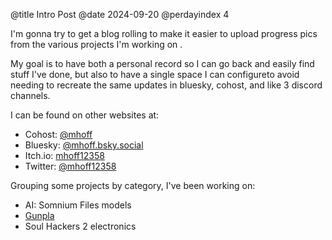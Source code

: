 @title Intro Post @date 2024-09-20 @perdayindex 4

I'm gonna try to get a blog rolling to make it easier to upload progress pics from the various projects I'm working on .

My goal is to have both a personal record so I can go back and easily find stuff I've done,
but also to have a single space I can configureto avoid needing to recreate the same updates in bluesky, cohost, and like 3 discord channels.

I can be found on other websites at:

  - Cohost: [@mhoff](https://cohost.org/mhoff)
  - Bluesky: [@mhoff.bsky.social](https://bsky.app/profile/mhoff.bsky.social)
  - Itch.io: [mhoff12358](https://mhoff12358.itch.io)
  - Twitter: [@mhoff12358](https://twitter.com/mhoff12358)

Grouping some projects by category, I've been working on:

  - AI: Somnium Files models
  - [Gunpla]({{relativelink}}pages/gunpla.html)
  - Soul Hackers 2 electronics
